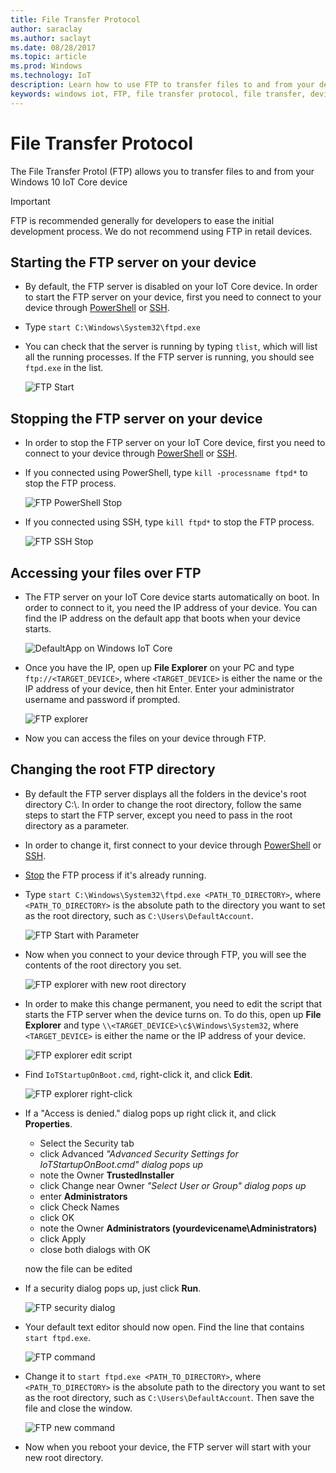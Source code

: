 ```yaml
---
title: File Transfer Protocol
author: saraclay
ms.author: saclayt
ms.date: 08/28/2017
ms.topic: article
ms.prod: Windows
ms.technology: IoT
description: Learn how to use FTP to transfer files to and from your devices.
keywords: windows iot, FTP, file transfer protocol, file transfer, devices
---
```


# File Transfer Protocol
The File Transfer Protol (FTP) allows you to transfer files to and from your Windows 10 IoT Core device

> [!IMPORTANT]
> FTP is recommended generally for developers to ease the initial development process. We do not recommend using FTP in retail devices.

## Starting the FTP server on your device
* By default, the FTP server is disabled on your IoT Core device.  In order to start the FTP server on your device, first you need to connect to your device through [PowerShell](../connect-your-device/PowerShell.md) or [SSH](../connect-your-device/SSH.md).
* Type `start C:\Windows\System32\ftpd.exe`
* You can check that the server is running by typing `tlist`, which will list all the running processes.  If the FTP server is running, you should see `ftpd.exe` in the list.

    ![FTP Start](../media/ftp/ftp_start.png)

## Stopping the FTP server on your device<a name="stopftp"/>
* In order to stop the FTP server on your IoT Core device, first you need to connect to your device through [PowerShell](../connect-your-device/PowerShell.md) or [SSH](../connect-your-device/SSH.md).  
* If you connected using PowerShell, type `kill -processname ftpd*` to stop the FTP process.

    ![FTP PowerShell Stop](../media/ftp/ftp_kill_powershell.png)
    
* If you connected using SSH, type `kill ftpd*` to stop the FTP process.

    ![FTP SSH Stop](../media/ftp/ftp_kill_ssh.png)
	
## Accessing your files over FTP
* The FTP server on your IoT Core device starts automatically on boot.  In order to connect to it, you need the IP address of your device.  You can find the IP address on the default app that boots when your device starts.

    ![DefaultApp on Windows IoT Core](../media/ftp/DefaultApp.png)
    
* Once you have the IP, open up **File Explorer** on your PC and type `ftp://<TARGET_DEVICE>`, where `<TARGET_DEVICE>` is either the name or the IP address of your device, then hit Enter.  Enter your administrator username and password if prompted.

    ![FTP explorer](../media/ftp/ftp_explorer.png)

* Now you can access the files on your device through FTP.

## Changing the root FTP directory
* By default the FTP server displays all the folders in the device's root directory C:\\.  In order to change the root directory, follow the same steps to start the FTP server, except you need to pass in the root directory as a parameter.
* In order to change it, first connect to your device through [PowerShell](../connect-your-device/PowerShell.md) or [SSH](../connect-your-device/SSH.md).
* [Stop](#stopftp) the FTP process if it's already running.
* Type `start C:\Windows\System32\ftpd.exe <PATH_TO_DIRECTORY>`, where `<PATH_TO_DIRECTORY>` is the absolute path to the directory you want to set as the root directory, such as `C:\Users\DefaultAccount`.

    ![FTP Start with Parameter](../media/ftp/ftp_start_parameter.png)
    
* Now when you connect to your device through FTP, you will see the contents of the root directory you set.

    ![FTP explorer with new root directory](../media/ftp/ftp_explorer_parameter.png)

* In order to make this change permanent, you need to edit the script that starts the FTP server when the device turns on.  To do this, open up **File Explorer** and type `\\<TARGET_DEVICE>\c$\Windows\System32`, where `<TARGET_DEVICE>` is either the name or the IP address of your device.

    ![FTP explorer edit script](../media/ftp/ftp_edit_script.png)
    
* Find `IoTStartupOnBoot.cmd`, right-click it, and click **Edit**.

    ![FTP explorer right-click](../media/ftp/ftp_right_click.png)
    
* If a "Access is denied." dialog pops up right click it, and click **Properties**.

  - Select the Security tab
  - click Advanced *"Advanced Security Settings for IoTStartupOnBoot.cmd" dialog pops up*
  - note the Owner **TrustedInstaller**
  - click Change near Owner *"Select User or Group" dialog pops up*
  - enter **Administrators**
  - click Check Names
  - click OK
  - note the Owner **Administrators (yourdevicename\Administrators)**
  - click Apply
  - close both dialogs with OK

  now the file can be edited

* If a security dialog pops up, just click **Run**.

    ![FTP security dialog](../media/ftp/ftp_security_warning.png)
    
* Your default text editor should now open.  Find the line that contains `start ftpd.exe`.

    ![FTP command](../media/ftp/ftp_edit_command.png)

* Change it to `start ftpd.exe <PATH_TO_DIRECTORY>`, where `<PATH_TO_DIRECTORY>` is the absolute path to the directory you want to set as the root directory, such as `C:\Users\DefaultAccount`.  Then save the file and close the window.

    ![FTP new command](../media/ftp/ftp_save.png)
    
* Now when you reboot your device, the FTP server will start with your new root directory.
